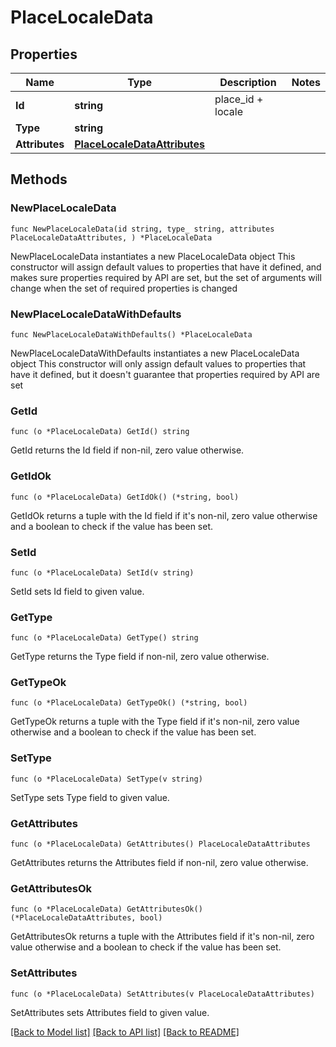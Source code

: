 # PlaceLocaleData

## Properties

Name | Type | Description | Notes
------------ | ------------- | ------------- | -------------
**Id** | **string** | place_id + locale | 
**Type** | **string** |  | 
**Attributes** | [**PlaceLocaleDataAttributes**](PlaceLocaleDataAttributes.md) |  | 

## Methods

### NewPlaceLocaleData

`func NewPlaceLocaleData(id string, type_ string, attributes PlaceLocaleDataAttributes, ) *PlaceLocaleData`

NewPlaceLocaleData instantiates a new PlaceLocaleData object
This constructor will assign default values to properties that have it defined,
and makes sure properties required by API are set, but the set of arguments
will change when the set of required properties is changed

### NewPlaceLocaleDataWithDefaults

`func NewPlaceLocaleDataWithDefaults() *PlaceLocaleData`

NewPlaceLocaleDataWithDefaults instantiates a new PlaceLocaleData object
This constructor will only assign default values to properties that have it defined,
but it doesn't guarantee that properties required by API are set

### GetId

`func (o *PlaceLocaleData) GetId() string`

GetId returns the Id field if non-nil, zero value otherwise.

### GetIdOk

`func (o *PlaceLocaleData) GetIdOk() (*string, bool)`

GetIdOk returns a tuple with the Id field if it's non-nil, zero value otherwise
and a boolean to check if the value has been set.

### SetId

`func (o *PlaceLocaleData) SetId(v string)`

SetId sets Id field to given value.


### GetType

`func (o *PlaceLocaleData) GetType() string`

GetType returns the Type field if non-nil, zero value otherwise.

### GetTypeOk

`func (o *PlaceLocaleData) GetTypeOk() (*string, bool)`

GetTypeOk returns a tuple with the Type field if it's non-nil, zero value otherwise
and a boolean to check if the value has been set.

### SetType

`func (o *PlaceLocaleData) SetType(v string)`

SetType sets Type field to given value.


### GetAttributes

`func (o *PlaceLocaleData) GetAttributes() PlaceLocaleDataAttributes`

GetAttributes returns the Attributes field if non-nil, zero value otherwise.

### GetAttributesOk

`func (o *PlaceLocaleData) GetAttributesOk() (*PlaceLocaleDataAttributes, bool)`

GetAttributesOk returns a tuple with the Attributes field if it's non-nil, zero value otherwise
and a boolean to check if the value has been set.

### SetAttributes

`func (o *PlaceLocaleData) SetAttributes(v PlaceLocaleDataAttributes)`

SetAttributes sets Attributes field to given value.



[[Back to Model list]](../README.md#documentation-for-models) [[Back to API list]](../README.md#documentation-for-api-endpoints) [[Back to README]](../README.md)


